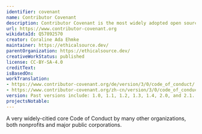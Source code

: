 ```yaml
---
identifier: covenant
name: Contributor Covenant
description: Contributor Covenant is the most widely adopted open source code of conduct in the world. It helps your community express its unique core values while setting clear expectations for how people should treat one another.
url: https://www.contributor-covenant.org
wikidataId: Q57892570
creator: Coraline Ada Ehmke
maintainer: https://ethicalsource.dev/
parentOrganization: https://ethicalsource.dev/
creativeWorkStatus: published
license: CC-BY-SA-4.0
creditText:
isBasedOn:
workTranslation:
- https://www.contributor-covenant.org/de/version/3/0/code_of_conduct/
- https://www.contributor-covenant.org/zh-cn/version/3/0/code_of_conduct/
version: Past versions include: 1.0, 1.1, 1.2, 1.3, 1.4, 2.0, and 2.1.
projectsNotable:
---
```


A very widely-citied core Code of Conduct by many other organizations, both nonprofits and major public corporations.
